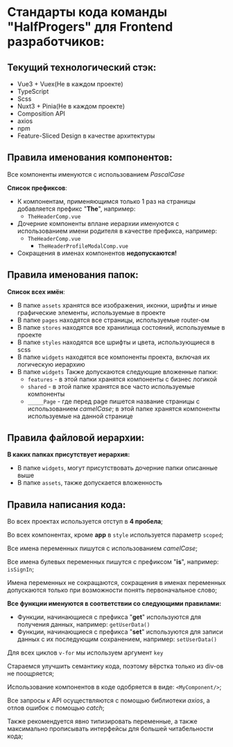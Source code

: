 # Стандарты кода команды "HalfProgers" для Frontend разработчиков:

## Текущий технологический стэк:

- Vue3 + Vuex(Не в каждом проекте)
- TypeScript
- Scss
- Nuxt3 + Pinia(Не в каждом проекте)
- Composition API
- axios
- npm
- Feature-Sliced Design в качестве архитектуры

## Правила именования компонентов:

Все компоненты именуются с использованием *PascalCase*

**Список префиксов**:
- К компонентам, применяющимся только 1 раз на страницы добавляется префикс "**The**", например: 
  - `TheHeaderComp.vue`
- Дочерние компоненты вплане иерархии именуются с использованием имени родителя в качестве префикса, например: 
  - `TheHeaderComp.vue` 
    - `TheHeaderProfileModalComp.vue`
- Сокращения в именах компонентов **недопускаются!**

## Правила именования папок:

**Список всех имён**:
- В папке `assets` хранятся все изображения, иконки, шрифты и иные графические элементы, используемые в проекте
- В папке `pages` находятся все страницы, используемые router-ом
- В папке `stores` находятся все хранилища состояний, используемые в проекте
- В папке `styles` находятся все шрифты и цвета, использующиеся в scss
- В папке `widgets` находятся все компоненты проекта, включая их логическую иерархию
- В папке `widgets` Также допускаются следующие вложенные папки:
  - `features` - в этой папки хранятся компоненты с бизнес логикой
  - `shared` - в этой папке хранятся все часто используемые компоненты
  - `_____Page` - где перед page пишется название страницы с использованием *camelCase*; в этой папке хранятся компоненты используемые на данной странице

## Правила файловой иерархии:

**В каких папках присутствует иерархия:**
- В папке `widgets`, могут присутствовать дочерние папки описанные выше
- В папке `assets`, также допускается вложенность

## Правила написания кода:

Во всех проектах используется отступ в **4 пробела**;

Во всех компонентах, кроме **app** в `style` используется параметр `scoped`;

Все имена переменных пишутся с использованием *camelCase*;

Все имена булевых переменных пишутся с префиксом "**is**", например: `isSignIn`;

Имена переменных не сокращаются, сокращения в именах переменных допускаются только при возможности понять первоначальное слово;

**Все функции именуются в соответствии со следующими правилами:**
- Функции, начинающиеся с префикса "**get**" используются для получения данных, например: `getUserData()`
- Функции, начинающиеся с префикса "**set**" используются для записи данных с их последующим сохранением, например: `setUserData()`

Для всех циклов `v-for` мы используем аргумент `key`

Стараемся улучшить семантику кода, поэтому вёрстка только из div-ов не поощряется;

Использование компонентов в коде одобряется в виде: `<MyComponent/>`;

Все запросы к API осуществляются с помощью библиотеки *axios*, а отлов ошибок с помощью *catch*;

Также рекомендуется явно типизировать переменные, а также максимально прописывать интерфейсы для большей читабельности кода;


